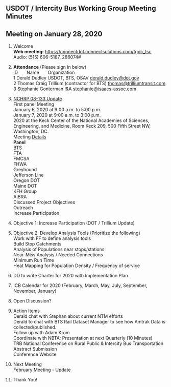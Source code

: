 
## USDOT / Intercity Bus Working Group Meeting Minutes   
## Meeting on January 28, 2020   

1. Welcome   
**Web meeting:** https://connectdot.connectsolutions.com/fgdc_tsc   
Audio: (515) 606-5187, 286074#   

2. **Attendance** (Please sign in below)    
ID &nbsp; &nbsp; &nbsp; Name &nbsp; &nbsp; &nbsp; Organization     
1  Derald Dudley   USDOT, BTS, OSAV   derald.dudley@dot.gov  
2  Thomas Craig  Trillium (contractor for BTS) thomas@trilliumtransit.com  
3  Stephanie Gonterman   I&A   stephanie@isaacs-assoc.com  

3. [NCHRP 08-133 Update](https://apps.trb.org/cmsfeed/TRBNetProjectDisplay.asp?ProjectID=4745)    
First panel Meeting   
January 6, 2020 at 9:00 a.m. to 5:00 p.m.  
January 7, 2020 at 9:00 a.m. to 3:00 p.m.  
2020 at the Keck Center of the National Academies of Sciences, Engineering, and Medicine, Room Keck 209, 500 Fifth Street NW, Washington, DC.  
Meeting [Details](https://drive.google.com/file/d/1ou5N6uv23MHg6Tlq0fs0gOKFL9LsT5X-/view)     
**Panel**  
BTS  
FTA  
FMCSA  
FHWA      
Greyhound      
Jefferson Line  
Oregon DOT  
Maine DOT  
KFH Group  
AIBRA  
Discussed Project Objectives  
Outreach  
Increase Participation  
 
4. Objective 1: Increase Participation (DOT / Trillium Update)  
 
5. Objective 2: Develop Analysis Tools (Prioritize the following)   
Work with FF to define analysis tools  
Build Stop Catchments  
Analysis of Populations near stops/stations  
Near-Miss Analysis / Needed Connections  
Minimum Run Time  
Heat Mapping for Population Density / Frequency of service  
 
6. DD to write Charter for 2020 with Implementation Plan  

7. ICB Calendar for 2020 (February, March, May, July, September, November, January)  
 
8. Open Discussion?  
 
9. Action Items  
Derald chat with Stephan about current NTM efforts  
Derald to chat with BTS Rail Dataset Manager to see how Amtrak Data is collected/published.  
Follow up with Adam Krom  
Coordinate with NBTA: Presentation at next Quarterly (10 Minutes)  
TRB National Conference on Rural Public & Intercity Bus Transportation  
Abstract Submission  
Conference Website  
 
10. Next Meeting  
February Meeting - Update  

11. Thank You!  

